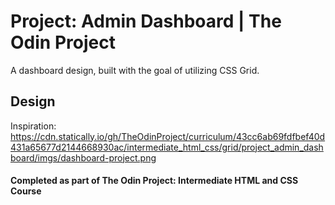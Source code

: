 # Project: Admin Dashboard | The Odin Project

A dashboard design, built with the goal of utilizing CSS Grid.

## Design

Inspiration: https://cdn.statically.io/gh/TheOdinProject/curriculum/43cc6ab69fdfbef40d431a65677d2144668930ac/intermediate_html_css/grid/project_admin_dashboard/imgs/dashboard-project.png

#### Completed as part of The Odin Project: Intermediate HTML and CSS Course
